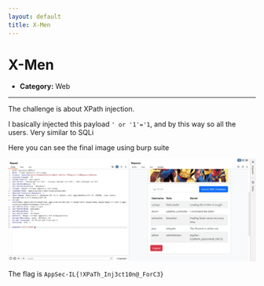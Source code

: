 ```yaml
---
layout: default
title: X-Men
---
```


# X-Men

- **Category:** Web  
---

The challenge is about XPath injection.

I basically injected this payload `' or '1'='1`, and by this way so all the users.
Very similar to SQLi

Here you can see the final image using burp suite

![final image](./X-Men_file/Final.jpg)

The flag is `AppSec-IL{!XPaTh_Inj3ct10n@_ForC3}`